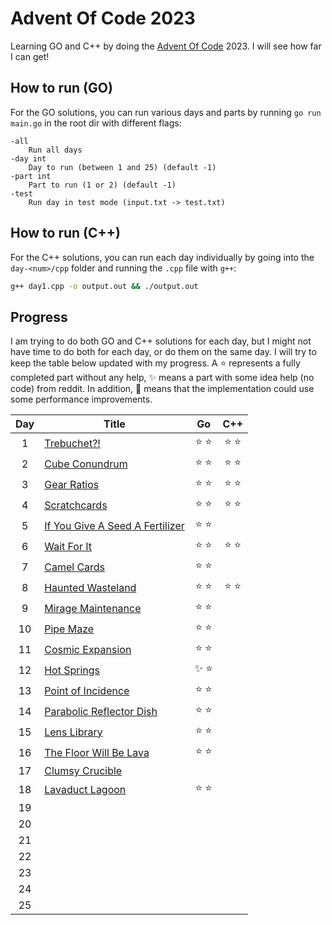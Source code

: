 # Advent Of Code 2023

Learning GO and C++ by doing the [Advent Of Code](https://adventofcode.com/2023/about) 2023. I will see how far I can get!

## How to run (GO)

For the GO solutions, you can run various days and parts by running `go run main.go` in the root dir with different flags:

```
-all
    Run all days
-day int
    Day to run (between 1 and 25) (default -1)
-part int
    Part to run (1 or 2) (default -1)
-test
    Run day in test mode (input.txt -> test.txt)
```

## How to run (C++)

For the C++ solutions, you can run each day individually by going into the `day-<num>/cpp` folder and running the `.cpp` file with `g++`:

```bash
g++ day1.cpp -o output.out && ./output.out
```

## Progress

I am trying to do both GO and C++ solutions for each day, but I might not have time to do both for each day, or do them on the same day. I will try to keep the table below updated with my progress. A ⭐️ represents a fully completed part without any help, ✨ means a part with some idea help (no code) from reddit. In addition, 🌟 means that the implementation could use some performance improvements.

| Day | Title                                                                  |   Go    |   C++   |
| :-: | ---------------------------------------------------------------------- | :-----: | :-----: |
|  1  | [Trebuchet?!](https://adventofcode.com/2023/day/1)                     | ⭐️ ⭐️ | ⭐️ ⭐️ |
|  2  | [Cube Conundrum](https://adventofcode.com/2023/day/2)                  | ⭐️ ⭐️ | ⭐️ ⭐️ |
|  3  | [Gear Ratios](https://adventofcode.com/2023/day/3)                     | ⭐️ ⭐️ | ⭐️ ⭐️ |
|  4  | [Scratchcards](https://adventofcode.com/2023/day/4)                    | ⭐️ ⭐️ | ⭐️ ⭐️ |
|  5  | [If You Give A Seed A Fertilizer](https://adventofcode.com/2023/day/5) | ⭐️ ⭐️ |         |
|  6  | [Wait For It](https://adventofcode.com/2023/day/6)                     | ⭐️ ⭐️ | ⭐️ ⭐️ |
|  7  | [Camel Cards](https://adventofcode.com/2023/day/7)                     | ⭐️ ⭐️ |         |
|  8  | [Haunted Wasteland](https://adventofcode.com/2023/day/8)               | ⭐️ ⭐️ | ⭐️ ⭐️ |
|  9  | [Mirage Maintenance](https://adventofcode.com/2023/day/9)              | ⭐️ ⭐️ |         |
| 10  | [Pipe Maze](https://adventofcode.com/2023/day/10)                      | ⭐️ ⭐️ |         |
| 11  | [Cosmic Expansion](https://www.youtube.com/watch?v=qNEeGCxVewc)        | ⭐️ ⭐️ |         |
| 12  | [Hot Springs](https://adventofcode.com/2023/day/12)                    | ✨ ⭐️  |         |
| 13  | [Point of Incidence](https://adventofcode.com/2023/day/13)             | ⭐️ ⭐️ |         |
| 14  | [Parabolic Reflector Dish](https://adventofcode.com/2023/day/14#part2) | ⭐️ ⭐️ |         |
| 15  | [Lens Library](https://adventofcode.com/2023/day/15)                   | ⭐️ ⭐️ |         |
| 16  | [The Floor Will Be Lava](https://adventofcode.com/2023/day/16)         | ⭐️ ⭐️ |         |
| 17  | [Clumsy Crucible](https://adventofcode.com/2023/day/17)                |         |         |
| 18  | [Lavaduct Lagoon](https://adventofcode.com/2023/day/18)                | ⭐️ ⭐️ |         |
| 19  |                                                                        |         |         |
| 20  |                                                                        |         |         |
| 21  |                                                                        |         |         |
| 22  |                                                                        |         |         |
| 23  |                                                                        |         |         |
| 24  |                                                                        |         |         |
| 25  |                                                                        |         |         |

